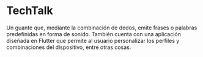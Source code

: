 # TechTalk
Un guante que, mediante la combinación de dedos, emite frases o palabras predefinidas en forma de sonido. También cuenta con una aplicación diseñada en Flutter que permite al usuario personalizar los perfiles y combinaciones del dispositivo, entre otras cosas.